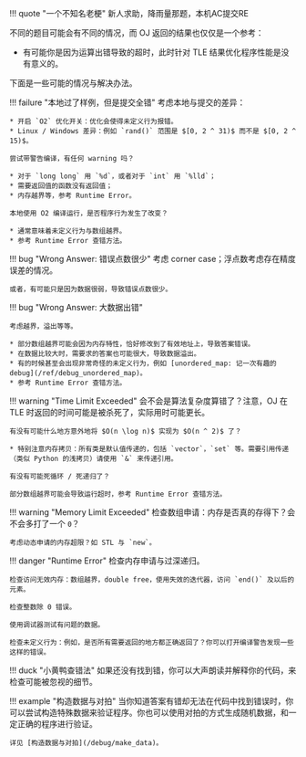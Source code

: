 !!! quote "一个不知名老梗"
    新人求助，降雨量那题，本机AC提交RE

不同的题目可能会有不同的情况，而 OJ 返回的结果也仅仅是一个参考：

* 有可能你是因为运算出错导致的超时，此时针对 TLE 结果优化程序性能是没有意义的。

下面是一些可能的情况与解决办法。

!!! failure "本地过了样例，但是提交全错"
    考虑本地与提交的差异：

    * 开启 `O2` 优化开关：优化会使得未定义行为报错。
    * Linux / Windows 差异：例如 `rand()` 范围是 $[0, 2 ^ 31)$ 而不是 $[0, 2 ^ 15)$。

    尝试带警告编译，有任何 warning 吗？

    * 对于 `long long` 用 `%d`，或者对于 `int` 用 `%lld`；
    * 需要返回值的函数没有返回值；
    * 内存越界等，参考 Runtime Error。

    本地使用 O2 编译运行，是否程序行为发生了改变？

    * 通常意味着未定义行为与数组越界。
    * 参考 Runtime Error 查错方法。

!!! bug "Wrong Answer: 错误点数很少"
    考虑 corner case；浮点数考虑存在精度误差的情况。

    或者，有可能只是因为数据很弱，导致错误点数很少。


!!! bug "Wrong Answer: 大数据出错"

    考虑越界，溢出等等。

    * 部分数组越界可能会因为内存特性，恰好修改到了有效地址上，导致答案错误。
    * 在数据比较大时，需要求的答案也可能很大，导致数据溢出。
    * 有的时候甚至会出现非常奇怪的未定义行为，例如 [unordered_map: 记一次有趣的 debug](/ref/debug_unordered_map)。
    * 参考 Runtime Error 查错方法。

!!! warning "Time Limit Exceeded"
    会不会是算法复杂度算错了？注意，OJ 在 TLE 时返回的时间可能是被杀死了，实际用时可能更长。
    
    有没有可能什么地方意外地将 $O(n \log n)$ 实现为 $O(n ^ 2)$ 了？
    
    * 特别注意内存拷贝：所有类是默认值传递的，包括 `vector`，`set` 等。需要引用传递（类似 Python 的浅拷贝）请使用 `&` 来传递引用。
    
    有没有可能死循环 / 死递归了？
    
    部分数组越界可能会导致运行超时，参考 Runtime Error 查错方法。

!!! warning "Memory Limit Exceeded"
    检查数组申请：内存是否真的存得下？会不会多打了一个 `0`？
    
    考虑动态申请的内存超限？如 STL 与 `new`。

!!! danger "Runtime Error"
    检查内存申请与过深递归。

    检查访问无效内存：数组越界，double free，使用失效的迭代器，访问 `end()` 及以后的元素。

    检查整数除 0 错误。

    使用调试器测试有问题的数据。

    检查未定义行为：例如，是否所有需要返回的地方都正确返回了？你可以打开编译警告发现一些这样的错误。

!!! duck "小黄鸭查错法"
    如果还没有找到错，你可以大声朗读并解释你的代码，来检查可能被忽视的细节。

!!! example "构造数据与对拍"
    当你知道答案有错却无法在代码中找到错误时，你可以尝试构造特殊数据来验证程序。你也可以使用对拍的方式生成随机数据，和一定正确的程序进行验证。

    详见 [构造数据与对拍](/debug/make_data)。